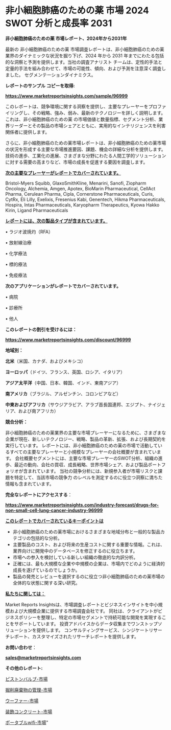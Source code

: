 # 非小細胞肺癌のための薬 市場 2024 SWOT 分析と成長率 2031

<strong>非小細胞肺癌のための薬 市場レポート、2024年から2031年</strong>

最新の 非小細胞肺癌のための薬 市場調査レポートは、非小細胞肺癌のための薬 業界のダイナミックな状況を掘り下げ、2024 年から 2031 年までにわたる包括的な洞察と予測を提供します。当社の調査アナリスト チームは、定性的手法と定量的手法を組み合わせて、市場の可能性、傾向、および予測を注意深く調査しました。 セグメンテーションダイナミクス。



<strong>レポートのサンプル コピーを取得:</strong> <a href=https://www.marketreportsinsights.com/sample/96999>

<strong><u>https://www.marketreportsinsights.com/sample/96999</u></strong></a>

このレポートは、競争環境に関する洞察を提供し、主要なプレーヤーをプロファイリングし、その戦略、強み、弱み、最新のテクノロジーを詳しく説明します。 これは、非小細胞肺癌のための薬 の市場価値と数量指標、セグメント分析、業界リーダーとその製品の市場シェアとともに、実用的なインテリジェンスを利害関係者に提供します。

さらに、非小細胞肺癌のための薬市場レポートは、非小細胞肺癌のための薬市場の状況を形成する主要な市場推進要因、課題、機会の詳細な分析を提供します。 技術の進歩、工業化の進展、さまざまな分野にわたる人間工学的ソリューションに対する需要の高まりなど、市場の成長を促進する要因を調査します。



<strong><u>次の主要なプレーヤーがレポートでカバーされています。</u></strong>

Bristol-Myers Squibb, GlaxoSmithKline, Menarini, Sanofi, Ziopharm Oncology, Alchemia, Amgen, Apotex, BioMarin Pharmaceutical, CellAct Pharma, Cerulean Pharma, Cipla, Cornerstone Pharmaceuticals, Curis, CytRx, Eli Lilly, Exelixis, Fresenius Kabi, Genentech, Hikma Pharmaceuticals, Hospira, Intas Pharmaceuticals, Karyopharm Therapeutics, Kyowa Hakko Kirin, Ligand Pharmaceuticals



<strong><u><b>レポートには、次の製品タイプが含まれています。</b></u></strong>

• ラジオ波焼灼（RFA）

• 放射線治療

• 化学療法

• 標的療法

• 免疫療法



<strong><b>次のアプリケーションがレポートでカバーされています。</b></strong>

• 病院

• 診療所

• 他人



<strong><b>このレポートの割引を受けるには：</b></strong><a href=https://www.marketreportsinsights.com/discount/96999>

<strong><u>https://www.marketreportsinsights.com/discount/96999</u></strong></a>



<strong>地域別：</strong>



<strong>北米</strong>（米国、カナダ、およびメキシコ）



<strong>ヨーロッパ</strong>（ドイツ、フランス、英国、ロシア、イタリア）



<strong>アジア太平洋</strong>（中国、日本、韓国、インド、東南アジア）



<strong>南アメリカ</strong>（ブラジル、アルゼンチン、コロンビアなど）



<strong>中東およびアフリカ</strong>（サウジアラビア、アラブ首長国連邦、エジプト、ナイジェリア、および南アフリカ）



<strong>競合分析：</strong>

非小細胞肺癌のための薬業界の主要な市場プレーヤーになるために、さまざまな企業が現在、新しいテクノロジー、戦略、製品の革新、拡張、および長期契約を実行しています。 レポートには、非小細胞肺癌のための薬の市場で活動しているすべての主要なプレーヤーと小規模なプレーヤーの会社概要が含まれています。 会社概要セグメントには、主要な市場プレーヤーのSWOT分析、組織の進歩、最近の動向、会社の買収、成長戦略、世界市場シェア、および製品ポートフォリオが含まれています。 当社の競争分析には、新規参入者が市場リスクと課題を特定して、当該市場の競争力 のレベルを測定するのに役立つ洞察に満ちた情報も含まれています。



<strong>完全なレポートにアクセスする</strong>：

<a href=https://www.marketreportsinsights.com/industry-forecast/drugs-for-non-small-cell-lung-cancer-industry-96999>

<strong><u>https://www.marketreportsinsights.com/industry-forecast/drugs-for-non-small-cell-lung-cancer-industry-96999</u></strong></a>



<strong><u><b>このレポートでカバーされているキーポイントは</b></u></strong>
<ul>
  <li>非小細胞肺癌のための薬市場におけるさまざまな地域分布と一般的な製品カテゴリの包括的な分析。</li>
  <li>主要製品のコスト、および将来の生産コストに関する重要な情報。これは、業界向けに開発中のデータベースを修正するのに役立ちます。</li>
  <li>市場への参入を検討している新しい組織の徹底的な内訳分析。</li>
  <li>正確には、最も大規模な企業や中規模の企業は、市場内でどのように経済的成長を遂げているのでしょうか。</li>
  <li>製品の発売とレビューを選択するのに役立つ非小細胞肺癌のための薬市場の全体的な状態に関する深い研究。</li>
</ul>


<strong><u><b>私たちに関しては：</b></u></strong>

Market Reports Insightsは、市場調査レポートとビジネスインサイトを中小規模および大規模企業に提供する市場調査会社です。 同社は、クライアントがビジネスポリシーを整理し、特定の市場セグメントで持続可能な開発を実現することをサポートしています。 投資アドバイスからデータ収集までワンストップソリューションを提供します。 コンサルティングサービス、シンジケートリサーチレポート、カスタマイズされたリサーチレポートを提供します。



<strong><b>お問い合わせ</b></strong>：

<a href=mailto:sales@marketreportsinsights.com>

<strong><u>sales@marketreportsinsights.com</u></strong></a>



<strong>その他のレポート:</strong>

<a href=https://www.linkedin.com/pulse/ピストンバルブ-市場-2023-総利益と主要ベンダー-2030-trend-tracking-toolbox-24-analysis-loorf/>ピストンバルブ-市場</a>

<a href=https://www.linkedin.com/pulse/掘削廃棄物の管理-市場-2023-推進要因と成長機会-2030-trend-tracking-toolbox-24-analysis-22cef/>掘削廃棄物の管理-市場</a>

<a href=https://www.linkedin.com/pulse/ウーファー-市場-2023-新興市場-将来の動向と市場需要-2030-1bpcf/>ウーファー-市場</a>

<a href=https://www.linkedin.com/pulse/装飾コンクリート-市場-2023-推進要因と成長機会-2030-consumer-connection-collective-360-wvzpf/>装飾コンクリート-市場</a>

<a href=https://www.linkedin.com/pulse/ポータブルwifi-市場-2023-総合分析と事業成長戦略-2030-pr-news-hub-xurjf/>ポータブルwifi-市場</a>"
